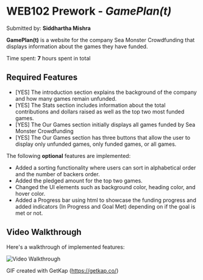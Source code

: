 # WEB102 Prework - *GamePlan(t)*

Submitted by: **Siddhartha Mishra**

**GamePlan(t)** is a website for the company Sea Monster Crowdfunding that displays information about the games they have funded.

Time spent: **7** hours spent in total

## Required Features
* [YES] The introduction section explains the background of the company and how many games remain unfunded.
* [YES] The Stats section includes information about the total contributions and dollars raised as well as the top two most funded games.
* [YES] The Our Games section initially displays all games funded by Sea Monster Crowdfunding
* [YES] The Our Games section has three buttons that allow the user to display only unfunded games, only funded games, or all games.

The following **optional** features are implemented:
* Added a sorting functionality where users can sort in alphabetical order and the number of backers order. 
* Added the pledged amount for the top two games. 
* Changed the UI elements such as background color, heading color, and hover color. 
* Added a Progress bar using html <progres> to showcase the funding progress and added indicators (In Progress and Goal Met) depending on if the goal is met or not. 


## Video Walkthrough

Here's a walkthrough of implemented features:

<img src='http://i.imgur.com/link/to/your/gif/file.gif' title='Video Walkthrough' width='' alt='Video Walkthrough' />

<!-- Replace this with whatever GIF tool you used! -->
GIF created with GetKap (https://getkap.co/)
<!-- Recommended tools:

## Notes 
(for future UI/feature)
- Add a different background color for the game card for those whose goals are met
- Different colors for different state of progress bar
- Add a search bar functionality for users to search any games
- Implement a feature where users can also add their games for pledge
- Add a "favorite" feature where users can favorite their games

Describe any challenges encountered while building the app.
- One confusing point was understanding the .reduce() function as I had to watch multiplie online lectures on the function to grasp the concept behind it. However, with enough practice, I got the basic understanding of it. 


## License

    Copyright [2025] Sid

    Licensed under the Apache License, Version 2.0 (the "License");
    you may not use this file except in compliance with the License.
    You may obtain a copy of the License at

        http://www.apache.org/licenses/LICENSE-2.0

    Unless required by applicable law or agreed to in writing, software
    distributed under the License is distributed on an "AS IS" BASIS,
    WITHOUT WARRANTIES OR CONDITIONS OF ANY KIND, either express or implied.
    See the License for the specific language governing permissions and
    limitations under the License.
